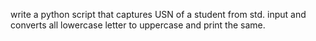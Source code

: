 write a python script that captures USN of a student from std. input and converts all lowercase letter to uppercase and print the same.
